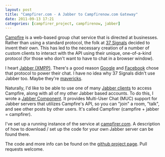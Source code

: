 ```yaml
---
layout: post
title: "Campfirer.com - A Jabber to Campfirenow.com Gateway"
date: 2011-09-13 17:21
categories: [campfirer_project, campfirenow, jabber]
---
```

[Campfire](http://campfirenow.com) is a web-based group chat service that is directed at businesses.  Rather than using a standard protocol, the folk at [37 Signals](http://37signals.com) decided to invent their own.  This has led to the necessary creation of a number of custom clients to interact with the API using their unique, one-of-a-kind protocol (for those who don't want to have to chat in a browser window).

I heart [Jabber (XMPP)](http://xmpp.org).  There's a good reason [Google](http://en.wikipedia.org/wiki/Google_Talk#Interoperability) and [Facebook](http://developers.facebook.com/docs/chat/) chose that protocol to power their chat.  I have no idea why 37 Signals didn't use Jabber too.  Maybe they're [mavericks](http://www.youtube.com/watch?v=sBzXVHoF-pI). 

Naturally, I'd like to be able to use one of many [Jabber clients](http://xmpp.org/xmpp-software/clients/) to access Campfire, along with all of my other Jabber based accounts.  To do this, I wrote a [Jabber Component](http://xmpp.org/extensions/xep-0114.html).  It provides Multi-User Chat (MUC) support for Jabber servers that utilizes Campfire's API, so you can "join" a room, "talk", and see other posts by other users.  It's called Campfirer (campfire + jabber = campfirer).

I've set up a running instance of the service at [campfirer.com](http://campfirer.com).  A description of how to download / set up the code for your own Jabber server can be found there.

The code and more info can be found on the [github project page](http://github.com/bmuller/campfirer).  Pull requests welcome.